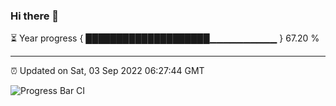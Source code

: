 ### Hi there 👋

⏳ Year progress { ████████████████████▁▁▁▁▁▁▁▁▁▁ } 67.20 %

---

⏰ Updated on Sat, 03 Sep 2022 06:27:44 GMT

![Progress Bar CI](https://github.com/ZhaoGui/ZhaoGui/workflows/Progress%20Bar%20CI/badge.svg)

